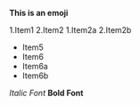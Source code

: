 **This is an emoji**

1.Item1
2.Item2
  1.Item2a
  2.Item2b
  
* Item5
* Item6
 * Item6a
 * Item6b

*Italic Font* 
**Bold Font**
